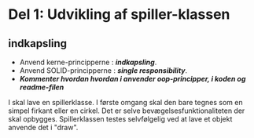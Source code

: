 # Del 1: Udvikling af spiller-klassen
## indkapsling

- Anvend kerne-principperne : ***indkapsling***.   
- Anvend SOLID-principperne : ***single responsibility***.
- ***Kommenter hvordan hvordan i anvender oop-principper, i koden og readme-filen***

I skal lave en spillerklasse. I første omgang skal den bare tegnes som en simpel firkant eller en cirkel.
Det er selve bevægelsesfunktionaliteten der skal opbygges.
Spillerklassen testes selvfølgelig ved at lave et objekt anvende det i "draw".



